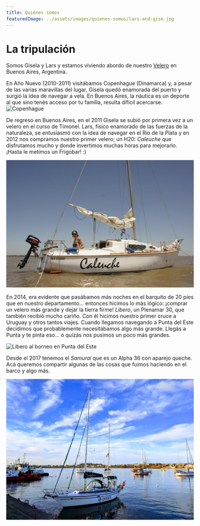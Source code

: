 ```yaml
---
title: Quiénes somos
featuredImage: ../assets/images/quienes-somos/lars-and-gise.jpg
---
```


# La tripulación

Somos Gisela y Lars y estamos viviendo abordo de nuestro
[Velero](./velero) en Buenos Aires, Argentina.

En Año Nuevo (2010-2011) visitábamos Copenhague (Dinamarca) y, a pesar
de las varias maravillas del lugar, Gisela quedó enamorada del puerto
y surgió la idea de navegar a vela. En Buenos Aires, la náutica es un
deporte al que sino tenés acceso por tu familia, resulta difícil
acercarse.
![Copenhague](../assets/images/quienes-somos/copenhague.jpg "Gisela
mirando veleros en el hielo")

De regreso en Buenos Aires, en el 2011 Gisela se subió por primera vez
a un velero en el curso de Timonel. Lars, físico enamorado de las
fuerzas de la naturaleza, se entusiasmó con la idea de navegar en el
Río de la Plata y en 2012 nos compramos nuestro primer velero; un H20:
_Caleuche_ que disfrutamos mucho y donde invertimos muchas horas para
mejorarlo. ¡Hasta le metimos un Frigobar! :)

![Caleuche](../assets/images/quienes-somos/caleuche2.jpg "Caleuche")

En 2014, era evidente que pasábamos más noches en el barquito de 20
pies que en nuestro departamento… entonces hicimos lo más lógico:
¡comprar un velero más grande y dejar la tierra firme! _Libero_, un
Plenamar 30, que también recibió mucho cariño. Con él hicimos nuestro
primer cruce a Uruguay y otros tantos viajes. Cuando llegamos
navegando a Punta del Este decidimos que probablemente necesitábamos
algo más grande. Llegás a Punta y te pinta eso... o quizás nos pusimos
un poco más grandes.

![Libero al borneo en Punta del
Este](../assets/images/quienes-somos/libero.jpg "Libero al borneo
en punta del este")

Desde el 2017 tenemos el _Samurai_ que es un Alpha 36 con aparejo
queche. Acá queremos compartir algunas de las cosas que fuimos
haciendo en el barco y algo más.

![Samurai en Colonia](../assets/images/quienes-somos/samurai-colonia.jpg
"Samurai en Colonia")

